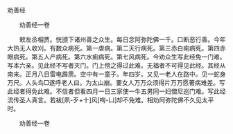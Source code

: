   劝善经
　　




　　劝善经一卷

　　敕左丞相贾。恍颁下诸州善之众生。每日念阿弥陀佛一千。口断恶行善。今年大热无人收刈。有数众病死。第一虐病。第二天行病死。第三赤白痢病死。第四赤眼病死。第五人产病死。第六水痢病死。第七风病死。今劝众生写此经免一门难。写本六亲。见此经不写者灭门。门上傍之得过此难。无福者不可得见此经。其经从南来。正月八日雷电霹雳。空中有一童子。年四岁。又见一老人在路中。见一蛇身万尺。人头鸟□遂呼老人曰。为太山崩。要女人万万众须得片万万愿著病难差。写此经者得免此难。不信者但看四月一日三家使一牛五男同一妇僧尼巡门难。写此经流传圣人真言。若袚[夙-歹+十]风[哅-凵]却不免难。相劝阿弥陀佛不久见太平时。

　　劝善经一卷


